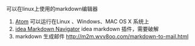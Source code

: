 可以在linux上使用的markdown编辑器

1. [Atom](https://atom.io/) 可以运行在Linux 、Windows、MAC OS X 系统上
2. [idea Markdown Navigator](https://github.com/vsch/idea-multimarkdown#document-with-pleasure) idea markdown 插件，需要破解
3. markdown 生成邮件 http://m2m.wvv8oo.com/markdown-to-mail.html

